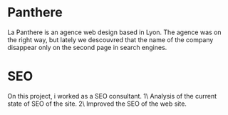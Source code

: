 # Panthere
La Panthere is an agence web design based in Lyon. The agence was on the right way, but lately we descouvred that 
the name of the company disappear only on the second page in search engines.

# SEO
On this project, i worked as a SEO consultant.
1\ Analysis of the current state of SEO of the site.
2\ Improved the SEO of the web site.
